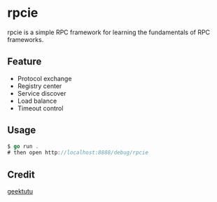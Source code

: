 # rpcie

rpcie is a simple RPC framework for learning the fundamentals of RPC frameworks.

## Feature

- Protocol exchange
- Registry center
- Service discover
- Load balance
- Timeout control

## Usage

```Go
$ go run .   
# then open http://localhost:8888/debug/rpcie
```


## Credit

[geektutu](https://github.com/geektutu)
